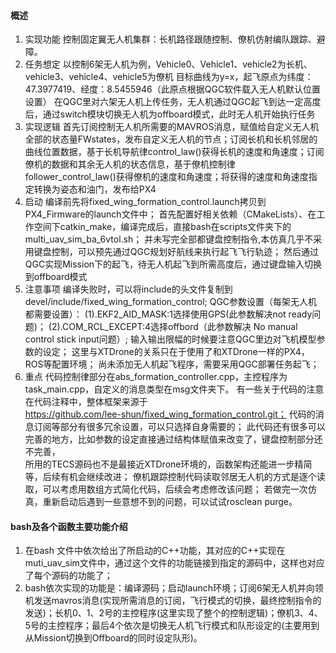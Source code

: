 #### 概述

1. 实现功能
    控制固定翼无人机集群：长机路径跟随控制、僚机仿射编队跟踪、避障。
2. 任务想定
    以控制6架无人机为例，Vehicle0、Vehicle1、vehicle2为长机、vehicle3、vehicle4、vehicle5为僚机
    目标曲线为y=x，起飞原点为纬度：47.3977419、经度：8.5455946（此原点根据QGC软件载入无人机默认位置设置）
    在QGC里对六架无人机上传任务，无人机通过QGC起飞到达一定高度后，通过switch模块切换无人机为offboard模式，此时无人机开始执行任务
3. 实现逻辑
    首先订阅控制无人机所需要的MAVROS消息，赋值给自定义无人机全部的状态量FWstates，发布自定义无人机的节点；订阅长机和长机邻居的曲线位置数据，基于长机导航律control_law()获得长机的速度和角速度；订阅僚机的数据和其余无人机的状态信息，基于僚机控制律follower_control_law()获得僚机的速度和角速度；将获得的速度和角速度指定转换为姿态和油门，发布给PX4
4. 启动
    编译前先将fixed_wing_formation_control.launch拷贝到PX4_Firmware的launch文件中；
    首先配置好相关依赖（CMakeLists）、在工作空间下catkin_make，编译完成后，直接bash在scripts文件夹下的multi_uav_sim_ba_6vtol.sh；
    并未写完全部都键盘控制指令,本仿真几乎不采用键盘控制，可以预先通过QGC规划好航线来执行起飞飞行轨迹；
    然后通过QGC实现Mission下的起飞，待无人机起飞到所需高度后，通过键盘输入切换到offboard模式
5. 注意事项
    编译失败时，可以将include的头文件复制到devel/include/fixed_wing_formation_control;
    QGC参数设置（每架无人机都需要设置）：
    (1).EKF2_AID_MASK:1选择使用GPS(此参数解决not ready问题)；
    (2).COM_RCL_EXCEPT:4选择offbord（此参数解决 No manual control stick input问题）;
    输入输出限幅的时候要注意QGC里边对飞机模型参数的设定；
    这里与XTDrone的关系只在于使用了和XTDrone一样的PX4，ROS等配置环境；
    尚未添加无人机起飞程序，需要采用QGC部署任务起飞；
6. 重点
    代码控制律部分在abs_formation_controller.cpp，主控程序为task_main.cpp，自定义的消息类型在msg文件夹下。
    有一些关于代码的注意在代码注释中，整体框架来源于  
    https://github.com/lee-shun/fixed_wing_formation_control.git；
    代码的消息订阅等部分有很多冗余设置，可以只选择自身需要的；
    此代码还有很多可以完善的地方，比如参数的设定直接通过结构体赋值来改变了，键盘控制部分还不完善，  
    所用的TECS源码也不是最接近XTDrone环境的，函数架构还能进一步精简等，后续有机会继续改进；
    僚机跟踪控制代码读取邻居无人机的方式是逐个读取，可以考虑用数组方式简化代码，后续会考虑修改该问题；
    若做完一次仿真，重新启动后遇到一些意想不到的问题，可以试试rosclean purge。

#### bash及各个函数主要功能介绍

1. 在bash 文件中依次给出了所启动的C++功能，其对应的C++实现在muti_uav_sim文件中，通过这个文件的功能链接到指定的源码中，这样也对应了每个源码的功能了；
2. bash依次实现的功能是：编译源码；启动launch环境；订阅6架无人机并向领机发送mavros消息(实现所需消息的订阅，飞行模式的切换，最终控制指令的发送)；长机0、1、2号的主控程序(这里实现了整个的控制逻辑)；僚机3、4、5号的主控程序；最后4个依次是切换无人机飞行模式和队形设定的(主要用到从Mission切换到Offboard的同时设定队形)。






